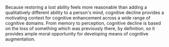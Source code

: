 Because restoring a lost ability feels more reasonable than adding a qualitatively different ability to a person's mind, cognitive decline provides a motivating context for cognitive enhancement across a wide range of cognitive domains. From memory to perception, cognitive decline is based on the loss of something which was previously there, by definition, so it provides ample moral opportunity for developing means of cognitive augmentation.